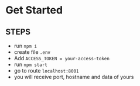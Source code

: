 # Get Started
## STEPS
- run `npm i`
- create file `.env`
- Add `ACCESS_TOKEN = your-access-token`
- run `npm start`
- go to route `localhost:8001`
- you will receive port, hostname and data of yours